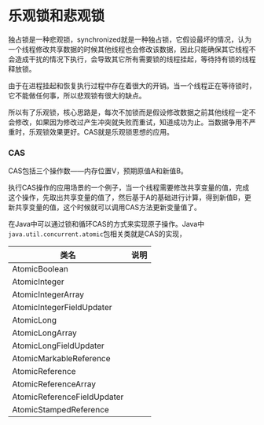 # 乐观锁和悲观锁

独占锁是一种悲观锁，synchronized就是一种独占锁，它假设最坏的情况，认为一个线程修改共享数据的时候其他线程也会修改该数据，因此只能确保其它线程不会造成干扰的情况下执行，会导致其它所有需要锁的线程挂起，等待持有锁的线程释放锁。

由于在进程挂起和恢复执行过程中存在着很大的开销。当一个线程正在等待锁时，它不能做任何事，所以悲观锁有很大的缺点。

所以有了乐观锁，核心思路是，每次不加锁而是假设修改数据之前其他线程一定不会修改，如果因为修改过产生冲突就失败而重试，知道成功为止。当数据争用不严重时，乐观锁效果更好。CAS就是乐观锁思想的应用。

### CAS

CAS包括三个操作数——内存位置V，预期原值A和新值B。

执行CAS操作的应用场景的一个例子，当一个线程需要修改共享变量的值，完成这个操作，先取出共享变量的值了，然后基于A的基础进行计算，得到新值B，更新共享变量的值，这个时候就可以调用CAS方法更新变量值了。

在Java中可以通过锁和循环CAS的方式来实现原子操作。Java中`java.util.concurrent.atomic`包相关类就是CAS的实现，

| 类名                        | 说明 |
| --------------------------- | ---- |
| AtomicBoolean               |      |
| AtomicInteger               |      |
| AtomicIntegerArray          |      |
| AtomicIntegerFieldUpdater   |      |
| AtomicLong                  |      |
| AtomicLongArray             |      |
| AtomicLongFieldUpdater      |      |
| AtomicMarkableReference     |      |
| AtomicReference             |      |
| AtomicReferenceArray        |      |
| AtomicReferenceFieldUpdater |      |
| AtomicStampedReference      |      |

